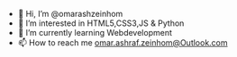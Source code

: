 - 👋 Hi, I’m @omarashzeinhom
- 👀 I’m interested in HTML5,CSS3,JS & Python
- 🌱 I’m currently learning  Webdevelopment
- 📫 How to reach me omar.ashraf.zeinhom@Outlook.com

<!---
omarashzeinhom/omarashzeinhom is a ✨ special ✨ repository because its `README.md` (this file) appears on your GitHub profile.
You can click the Preview link to take a look at your changes.
--->
